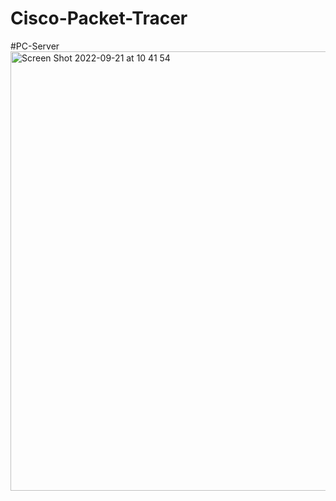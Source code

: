 # Cisco-Packet-Tracer
#PC-Server
<img width="703" alt="Screen Shot 2022-09-21 at 10 41 54" src="https://user-images.githubusercontent.com/65597797/191482839-5cf31940-422a-47aa-a1db-3e91b091391b.png">
